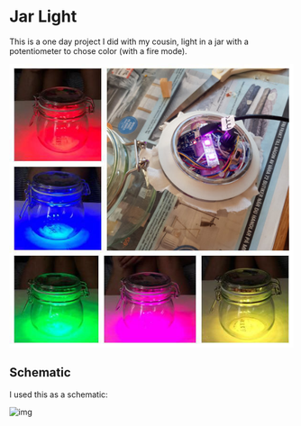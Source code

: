 # Jar Light
This is a one day project I did with my cousin, light in a jar with a potentiometer to chose color (with a fire mode).


![img](https://github.com/dumheter/jar_light/blob/master/img/light.jpg)


## Schematic
I used this as a schematic:

![img](https://github.com/dumheter/jar_light/blob/master/img/schematic.JPG)
